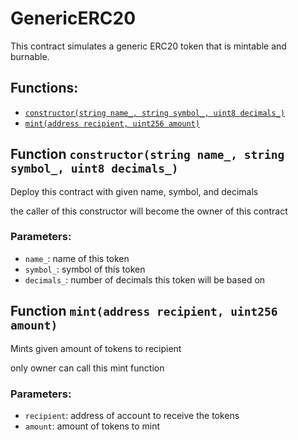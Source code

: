# GenericERC20

This contract simulates a generic ERC20 token that is mintable and burnable.

## Functions:

- [`constructor(string name_, string symbol_, uint8 decimals_)`](genericerc20.md#GenericERC20-constructor-string-string-uint8-)
- [`mint(address recipient, uint256 amount)`](genericerc20.md#GenericERC20-mint-address-uint256-)

## Function `constructor(string name_, string symbol_, uint8 decimals_)` <a id="GenericERC20-constructor-string-string-uint8-"></a>

Deploy this contract with given name, symbol, and decimals

the caller of this constructor will become the owner of this contract

### Parameters:

- `name_`: name of this token
- `symbol_`: symbol of this token
- `decimals_`: number of decimals this token will be based on

## Function `mint(address recipient, uint256 amount)` <a id="GenericERC20-mint-address-uint256-"></a>

Mints given amount of tokens to recipient

only owner can call this mint function

### Parameters:

- `recipient`: address of account to receive the tokens
- `amount`: amount of tokens to mint
